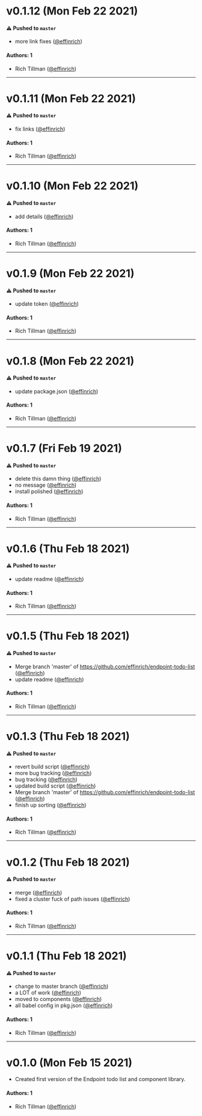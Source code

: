 # v0.1.12 (Mon Feb 22 2021)

#### ⚠️ Pushed to `master`

- more link fixes ([@effinrich](https://github.com/effinrich))

#### Authors: 1

- Rich Tillman ([@effinrich](https://github.com/effinrich))

---

# v0.1.11 (Mon Feb 22 2021)

#### ⚠️ Pushed to `master`

- fix links ([@effinrich](https://github.com/effinrich))

#### Authors: 1

- Rich Tillman ([@effinrich](https://github.com/effinrich))

---

# v0.1.10 (Mon Feb 22 2021)

#### ⚠️ Pushed to `master`

- add details ([@effinrich](https://github.com/effinrich))

#### Authors: 1

- Rich Tillman ([@effinrich](https://github.com/effinrich))

---

# v0.1.9 (Mon Feb 22 2021)

#### ⚠️ Pushed to `master`

- update token ([@effinrich](https://github.com/effinrich))

#### Authors: 1

- Rich Tillman ([@effinrich](https://github.com/effinrich))

---

# v0.1.8 (Mon Feb 22 2021)

#### ⚠️ Pushed to `master`

- update package.json ([@effinrich](https://github.com/effinrich))

#### Authors: 1

- Rich Tillman ([@effinrich](https://github.com/effinrich))

---

# v0.1.7 (Fri Feb 19 2021)

#### ⚠️ Pushed to `master`

- delete this damn thing ([@effinrich](https://github.com/effinrich))
- no message ([@effinrich](https://github.com/effinrich))
- install polished ([@effinrich](https://github.com/effinrich))

#### Authors: 1

- Rich Tillman ([@effinrich](https://github.com/effinrich))

---

# v0.1.6 (Thu Feb 18 2021)

#### ⚠️ Pushed to `master`

- update readme ([@effinrich](https://github.com/effinrich))

#### Authors: 1

- Rich Tillman ([@effinrich](https://github.com/effinrich))

---

# v0.1.5 (Thu Feb 18 2021)

#### ⚠️ Pushed to `master`

- Merge branch 'master' of https://github.com/effinrich/endpoint-todo-list ([@effinrich](https://github.com/effinrich))
- update readme ([@effinrich](https://github.com/effinrich))

#### Authors: 1

- Rich Tillman ([@effinrich](https://github.com/effinrich))

---

# v0.1.3 (Thu Feb 18 2021)

#### ⚠️ Pushed to `master`

- revert build script ([@effinrich](https://github.com/effinrich))
- more bug tracking ([@effinrich](https://github.com/effinrich))
- bug tracking ([@effinrich](https://github.com/effinrich))
- updated build script ([@effinrich](https://github.com/effinrich))
- Merge branch 'master' of https://github.com/effinrich/endpoint-todo-list ([@effinrich](https://github.com/effinrich))
- finish up sorting ([@effinrich](https://github.com/effinrich))

#### Authors: 1

- Rich Tillman ([@effinrich](https://github.com/effinrich))

---

# v0.1.2 (Thu Feb 18 2021)

#### ⚠️ Pushed to `master`

- merge ([@effinrich](https://github.com/effinrich))
- fixed a cluster fuck of path issues ([@effinrich](https://github.com/effinrich))

#### Authors: 1

- Rich Tillman ([@effinrich](https://github.com/effinrich))

---

# v0.1.1 (Thu Feb 18 2021)

#### ⚠️ Pushed to `master`

- change to master branch ([@effinrich](https://github.com/effinrich))
- a LOT of work ([@effinrich](https://github.com/effinrich))
- moved to components ([@effinrich](https://github.com/effinrich))
- all babel config in pkg.json ([@effinrich](https://github.com/effinrich))

#### Authors: 1

- Rich Tillman ([@effinrich](https://github.com/effinrich))

---

# v0.1.0 (Mon Feb 15 2021)

- Created first version of the Endpoint todo list and component library.

#### Authors: 1

- Rich Tillman ([@effinrich](https://github.com/effinrich))